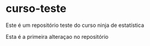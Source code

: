  curso-teste
===========

Este é um repositório teste do curso ninja de estatística

Esta é a primeira alteraçao no repositório
